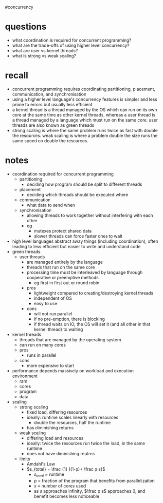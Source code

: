 #concurrency 

# questions

 - what coordination is required for concurrent programming?
 - what are the trade-offs of using higher level concurrency?
 - what are user vs kernel threads?
 - what is strong vs weak scaling?

# recall

- concurrent programming requires coordinating partitioning, placement, communication, and synchronisation
- using a higher level language's concurrency features is simpler and less prone to errors but usually less efficient
- a kernel thread is a thread managed by the OS which can run on its own core at the same time as other kernel threads, whereas a user thread is a thread managed by a language which must run on the same core. user threads are also known as green threads
- strong scaling is where the same problem runs twice as fast with double the resources. weak scaling is where a problem double the size runs the same speed on double the resources.

# notes

- coordination required for concurrent programming
	- partitioning
		- deciding how program should be split to different threads
	- placement
		- deciding which threads should be executed where
	- communication
		- what data to send when
	- synchronisation
		- allowing threads to work together without interfering with each other
		- eg
			- mutexes protect shared data
			- slower threads can force faster ones to wait
- high level languages abstract away things (including coordination), often leading to less efficient but easier to write and understand code
- green threads
	- user threads
		- are managed entirely by the language
		- threads that run on the same core
		- processing time must be interleaved by language through cooperative or preemptive methods
			- eg first in first out or round robin
		- pros
			- lightweight compared to creating/destroying kernel threads
			- independent of OS
			- easy to use
		- cons
			- will not run parallel
			- if no pre-emption, there is blocking
			- if thread waits on IO, the OS will set it (and all other in that kernel thread) to waiting
- kernel threads
	- threads that are managed by the operating system
	- can run on many cores
	- pros
		- runs in parallel
	- cons
		- more expensive to start
- performance depends massively on workload and execution environment
	- ram
	- cores
	- program
	- data
- scaling
	- strong scaling
		- fixed load, differing resources
		- ideally: runtime scales linearly with resources
			- double the resources, half the runtime
		- has diminishing returns
	- weak scaling
		- differing load and resources
		- ideally: twice the resources run twice the load, in the same runtime
		- does not have diminishing reutrns
	- limits
		- Amdahl's Law
		- $s_{total} = \frac {1} {(1-p)+ \frac p s}$ 
			- $s_{total}$ = runtime
			- $p$ = fraction of the program that benefits from parallelization
			- $s$ = number of cores used
			- as $s$ approaches infinity, $\frac p s$ approaches 0, and benefit becomes less noticeable 